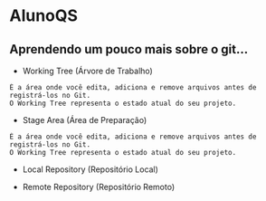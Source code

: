 # AlunoQS
 
## Aprendendo um pouco mais sobre o git...

- Working Tree (Árvore de Trabalho)

```É diretório em seu sistema de arquivos local onde você está realizando as alterações em seus arquivos. 
É a área onde você edita, adiciona e remove arquivos antes de registrá-los no Git. 
O Working Tree representa o estado atual do seu projeto.
```

- Stage Area (Área de Preparação)

```É diretório em seu sistema de arquivos local onde você está realizando as alterações em seus arquivos. 
É a área onde você edita, adiciona e remove arquivos antes de registrá-los no Git. 
O Working Tree representa o estado atual do seu projeto.
```

- Local Repository (Repositório Local)


- Remote Repository (Repositório Remoto)




